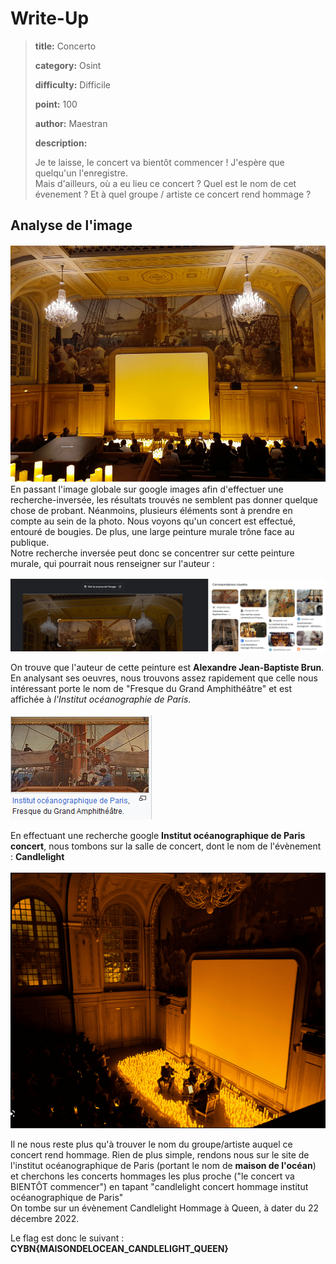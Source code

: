# Write-Up
> **title:** Concerto
>
> **category:** Osint
>
> **difficulty:** Difficile 
>
> **point:** 100
>
> **author:** Maestran
>
> **description:**
>
> Je te laisse, le concert va bientôt commencer ! J'espère que quelqu'un l'enregistre. <br>
Mais d'ailleurs, où a eu lieu ce concert ? Quel est le nom de cet évenement ? Et à quel groupe / artiste ce concert rend hommage ?

## Analyse de l'image
![Concerto](images/concerto.png)
En passant l'image globale sur google images afin d'effectuer une recherche-inversée, les résultats trouvés ne semblent pas donner quelque chose de probant.
Néanmoins, plusieurs éléments sont à prendre en compte au sein de la photo. Nous voyons qu'un concert est effectué, entouré de bougies. De plus, une large peinture murale trône face au publique. 
<br>Notre recherche inversée peut donc se concentrer sur cette peinture murale, qui pourrait nous renseigner sur l'auteur : 

![recherche inversée](images/recherche_inversee.png)

On trouve que l'auteur de cette peinture est **Alexandre Jean-Baptiste Brun**. En analysant ses oeuvres, nous trouvons assez rapidement que celle nous intéressant porte le nom de "Fresque du Grand Amphithéâtre" et est affichée à <i>l'Institut océanographie de Paris</i>.<br><br>
![information fresque](images/information_fresque.png)

En effectuant une recherche google **Institut océanographique de Paris concert**, nous tombons sur la salle de concert, dont le nom de l'évènement : **Candlelight** <br><br>
![photo candlelight](images/candlelight.png)

Il ne nous reste plus qu'à trouver le nom du groupe/artiste auquel ce concert rend hommage. Rien de plus simple, rendons nous sur le site de l'institut océanographique de Paris (portant le nom de **maison de l'océan**) et cherchons les concerts hommages les plus proche ("le concert va BIENTÔT commencer") en tapant "candlelight concert hommage institut océanographique de Paris" <br>
On tombe sur un évènement Candlelight Hommage à Queen, à dater du 22 décembre 2022.

Le flag est donc le suivant : **CYBN{MAISONDELOCEAN_CANDLELIGHT_QUEEN}**
